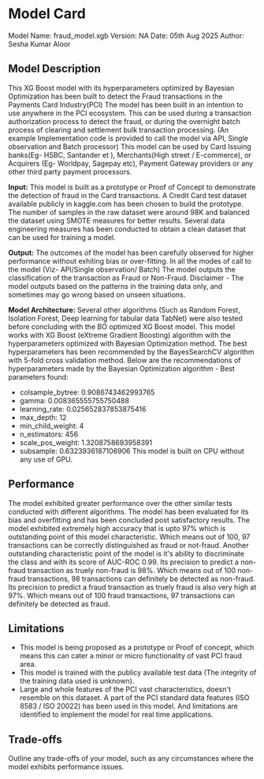 # Model Card
Model Name: fraud_model.xgb
Version: NA
Date: 05th Aug 2025
Author: Sesha Kumar Aloor

## Model Description
This XG Boost model with its hyperparameters optimized by Bayesian Optimization has been built to detect the Fraud transactions in the Payments Card Industry(PCI)
The model has been built in an intention to use anywhere in the PCI ecosystem. 
This can be used during a transaction authorization process to detect the fraud, or during the overnight batch process of clearing and settlement bulk transaction processing. 
(An example Implementation code is provided to call the model via API, Single observation and Batch processor)
This model can be used by Card Issuing banks(Eg- HSBC, Santander et ), Merchants(High street / E-commerce), or Acquirers (Eg- Worldpay, Sagepay etc), Payment Gateway providers or any other third party payment processors.

**Input:** This model is built as a prototype or Proof of Concept to demonstrate the detection of fraud in the Card transactions. A Credit Card test dataset available publicly in kaggle.com has been chosen to build the prototype. The number of samples in the raw dataset were around 98K and balanced the dataset using SMOTE measures for better results. Several data engineering measures has been conducted to obtain a clean dataset that can be used for training a model.

**Output:** The outcomes of the model has been carefully observed for higher performance without exhiting bias or over-fitting.
In all the modes of call to the model (Viz- API/Single observation/ Batch) The model outputs the classification of the transaction as Fraud or Non-Fraud.
Disclaimer - The model outputs based on the patterns in the training data only, and sometimes may go wrong based on unseen situations.

**Model Architecture:** Several other algorithms (Such as Random Forest, Isolation Forest, Deep learning for tabular data TabNet) were also tested before concluding with the BO optimized XG Boost model.
This model works with XG Boost (eXtreme Gradient Boosting) algorithm with the hyperparameters optimized with Bayesian Optimization method.
The best hyperparameters has been recommended by the BayesSearchCV algorithm with 5-fold cross validation method. Below are the recommendations of hyperparameters made by the Bayesian Optimization algorithm - 
Best parameters found:
* colsample_bytree: 0.9086743462993765
* gamma: 0.008365555755750488
* learning_rate: 0.025652837853875416
* max_depth: 12
* min_child_weight: 4
* n_estimators: 456
* scale_pos_weight: 1.3208758693958391
* subsample: 0.6323936187106906
This model is built on CPU without any use of GPU.

## Performance
The model exhibited greater performance over the other similar tests conducted with different algorithms. 
The model has been evaluated for its bias and overfitting and has been concluded post satisfactory results.
The model exhibited extremely high accuracy that is upto 97% which is outstanding point of this model characteristic. Which means out of 100, 97 transactions can be correctly distinguished as fraud or not-fraud.
Another outstanding characteristic point of the model is it's ability to discriminate the class and with its score of AUC-ROC 0.99.
Its precision to predict a non-fraud transaction as truely non-fraud is 98%. Which means out of 100 non-fraud transactions, 98 transactions can definitely be detected as non-fraud. 
Its precision to predict a fraud transaction as truely fraud is also very high at 97%. Which means out of 100 fraud transactions, 97 transactions can definitely be detected as fraud.

## Limitations
* This model is being proposed as a prototype or Proof of concept, which means this can cater a minor or micro functionality of vast PCI fraud area. 
* This model is trained with the publicy available test data (The integrity of the training data used is unknown). 
* Large and whole features of the PCI vast characteristics, doesn't resemble on this dataset. A part of the PCI standard data features (ISO 8583 / ISO 20022) has been used in this model. And limitations are identified to implement the model for real time applications.

## Trade-offs

Outline any trade-offs of your model, such as any circumstances where the model exhibits performance issues. 
